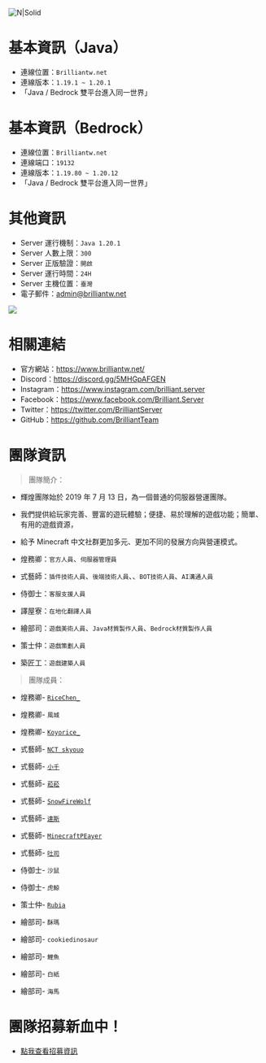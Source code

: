 ![ N|Solid ](https://media.discordapp.net/attachments/596718421966716928/971190210928992267/AddText_05-04-06.36.35.png)

# 基本資訊（Java）
- 連線位置：` Brilliantw.net `
- 連線版本：` 1.19.1 ~ 1.20.1 `
- 「Java / Bedrock 雙平台進入同一世界」

# 基本資訊（Bedrock）
- 連線位置：` Brilliantw.net `
- 連線端口：` 19132 `
- 連線版本：` 1.19.80 ~ 1.20.12 `
- 「Java / Bedrock 雙平台進入同一世界」

# 其他資訊
- Server 運行機制：` Java 1.20.1 `
- Server 人數上限：` 300 `
- Server 正版驗證：` 開啟 `
- Server 運行時間：` 24H `
- Server 主機位置：` 臺灣 `
- 電子郵件：admin@brilliantw.net

<a href="https://www.mc-list.xyz/843/info" target="_blank"><img src="https://www.mc-list.xyz/banner/1-843.png" border="0"></a>

# 相關連結
- 官方網站：https://www.brilliantw.net/
- Discord：https://discord.gg/5MHGpAFGEN
- Instagram：https://www.instagram.com/brilliant.server
- Facebook：https://www.facebook.com/Brilliant.Server
- Twitter：https://twitter.com/BrilliantServer
- GitHub：https://github.com/BrilliantTeam

# 團隊資訊

> 團隊簡介：

- 輝煌團隊始於 2019 年 7 月 13 日，為一個普通的伺服器營運團隊。
- 我們提供給玩家完善、豐富的遊玩體驗；便捷、易於理解的遊戲功能；簡單、有用的遊戲資源，
- 給予 Minecraft 中文社群更加多元、更加不同的發展方向與營運模式。

- 煌務卿：` 官方人員 `、` 伺服器管理員 `

- 式藝師：` 插件技術人員 `、` 後端技術人員 `、、` BOT技術人員 `、` AI溝通人員 `

- 侍御士：` 客服支援人員 `

- 譯屋寮：` 在地化翻譯人員 `

- 繪部司：` 遊戲美術人員 `、` Java材質製作人員 `、` Bedrock材質製作人員 `

- 策士仲：` 遊戲策劃人員 `

- 築匠工：` 遊戲建築人員 `


> 團隊成員：

- 煌務卿- [` RiceChen_ `](https://github.com/RICE0707)

- 煌務卿- ` 風城 `

- 煌務卿- [` Koyorice_ `](https://github.com/YTiceice)

- 式藝師- [` NCT skyouo `](https://github.com/NCT-skyouo)

- 式藝師- [` 小千 `](https://github.com/rDruTNT)

- 式藝師- [` 菘菘 `](https://github.com/SiongSng)

- 式藝師- [` SnowFireWolf `](https://github.com/SnowFireWolf)

- 式藝師- [` 達斯 `](https://github.com/DasCrystal)

- 式藝師- [` MinecraftPEayer `](https://github.com/MinecraftPEayer)

- 式藝師- [` 吐司 `](https://github.com/TUSZzzz)

- 侍御士- ` 沙鼠 `

- 侍御士- ` 虎鯨 `

- 策士仲- [` Rubia `](https://github.com/Rubia7599)

- 繪部司- ` 酥瑪 `

- 繪部司- ` cookiedinosaur `

- 繪部司- ` 鯉魚 `

- 繪部司- ` 白紙 `

- 繪部司- ` 海馬 `

# 團隊招募新血中！
- <a href="https://www.brilliantw.net/成員招募">點我查看招募資訊</a>
